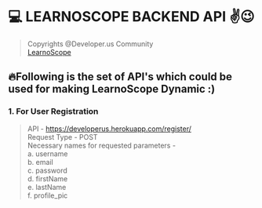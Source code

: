 # 💻 LEARNOSCOPE BACKEND API ✌😉
> Copyrights @Developer.us Community    
> [LearnoScope](https://learnoscope.netlify.app)  

## 🔥Following is the set of API's which could be used for making LearnoScope Dynamic :)

### 1. For User Registration
> API - https://developerus.herokuapp.com/register/   
> Request Type -  POST          
> Necessary names for requested parameters -     
>a. username    
>b. email         
>c. password      
>d. firstName      
>e. lastName      
>f. profile_pic       
>                                              
> 
